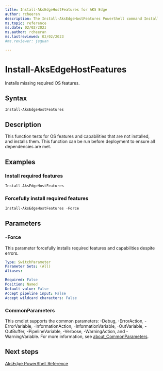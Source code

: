 ```yaml
---
title: Install-AksEdgeHostFeatures for AKS Edge
author: rcheeran
description: The Install-AksEdgeHostFeatures PowerShell command Installs missing required OS features.
ms.topic: reference
ms.date: 02/02/2023
ms.author: rcheeran 
ms.lastreviewed: 02/02/2023
#ms.reviewer: jeguan

---
```


# Install-AksEdgeHostFeatures

Installs missing required OS features.

## Syntax

```powershell
Install-AksEdgeHostFeatures
```

## Description

This function tests for OS features and capabilities that are not installed, and installs them. This function can be run before deployment to ensure all dependencies are met.


## Examples

### Install required features

```powershell
Install-AksEdgeHostFeatures
```

### Forcefully install required features

```powershell
Install-AksEdgeHostFeatures -Force
```

## Parameters

### -Force

This parameter forcefully installs required features and capabilities despite errors.

```yaml
Type: SwitchParameter
Parameter Sets: (All)
Aliases:

Required: False
Position: Named
Default value: False
Accept pipeline input: False
Accept wildcard characters: False
```


### CommonParameters

This cmdlet supports the common parameters: -Debug, -ErrorAction, -ErrorVariable, -InformationAction, -InformationVariable, -OutVariable, -OutBuffer, -PipelineVariable, -Verbose, -WarningAction, and -WarningVariable. For more information, see [about_CommonParameters](https://go.microsoft.com/fwlink/?LinkID=113216).

## Next steps

[AksEdge PowerShell Reference](./index.md)
